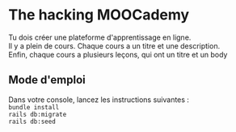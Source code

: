 # The hacking MOOCademy

Tu dois créer une plateforme d'apprentissage en ligne. <br/>
Il y a plein de cours. Chaque cours a un titre et une description. <br/>
Enfin, chaque cours a plusieurs leçons, qui ont un titre et un body

## Mode d'emploi

Dans votre console, lancez les instructions suivantes :<br/>
`bundle install`<br/>
`rails db:migrate`<br/>
`rails db:seed`